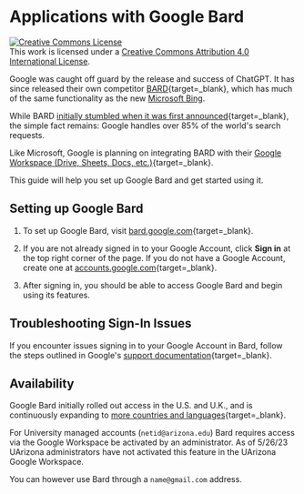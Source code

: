 # Applications with Google Bard

<a rel="license" href="http://creativecommons.org/licenses/by/4.0/"><img alt="Creative Commons License" style="border-width:0" src="https://i.creativecommons.org/l/by/4.0/88x31.png" /></a><br />This work is licensed under a <a rel="license" href="http://creativecommons.org/licenses/by/4.0/">Creative Commons Attribution 4.0 International License</a>.

Google was caught off guard by the release and success of ChatGPT. It has since released their own competitor [BARD](https://bard.google.com/){target=_blank}, which has much of the same functionality as the new [Microsoft Bing](bing.md). 
 
While BARD [initially stumbled when it was first announced](https://time.com/6254226/alphabet-google-bard-100-billion-ai-error/){target=_blank}, the simple fact remains: Google handles over 85% of the world's search requests. 
 
Like Microsoft, Google is planning on integrating BARD with their [Google Workspace (Drive, Sheets, Docs, etc.)](https://workspace.google.com/blog/product-announcements/generative-ai){target=_blank}.    

This guide will help you set up Google Bard and get started using it.

## Setting up Google Bard

1. To set up Google Bard, visit [bard.google.com](https://bard.google.com/){target=_blank}.

2. If you are not already signed in to your Google Account, click **Sign in** at the top right corner of the page. If you do not have a Google Account, create one at [accounts.google.com](https://accounts.google.com/){target=_blank}.

3. After signing in, you should be able to access Google Bard and begin using its features.

## Troubleshooting Sign-In Issues

If you encounter issues signing in to your Google Account in Bard, follow the steps outlined in Google's [support documentation](https://support.google.com/bard/answer/13278668?hl=en){target=_blank}.

## Availability

Google Bard initially rolled out access in the U.S. and U.K., and is continuously expanding to [more countries and languages](https://blog.google/technology/ai/try-bard/){target=_blank}.

For University managed accounts (`netid@arizona.edu`) Bard requires access via the Google Workspace be activated by an administrator. As of 5/26/23 UArizona administrators have not activated this feature in the UArizona Google Workspace. 

You can however use Bard through a `name@gmail.com` address. 

